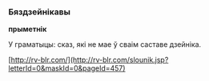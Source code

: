### Бяздзейнікавы
**прыметнік**

У граматыцы: сказ, які не мае ў сваім саставе дзейніка.

<a rel="author">[http://rv-blr.com/](http://rv-blr.com/slounik.jsp?letterId=0&maskId=0&pageId=457)</a>
